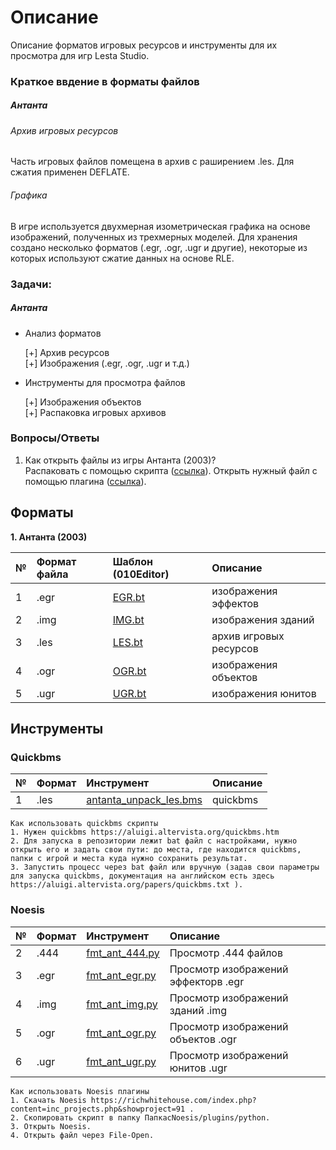 # Описание
Описание форматов игровых ресурсов и инструменты для их просмотра для игр Lesta Studio.

### Краткое ввдение в форматы файлов 

##### Антанта 

###### Архив игровых ресурсов
Часть игровых файлов помещена в архив с раширением .les. Для сжатия применен DEFLATE.

###### Графика  
В игре используется двухмерная изометрическая графика на основе изображений, полученных из 
трехмерных моделей. Для хранения создано несколько форматов (.egr, .ogr, .ugr и другие), некоторые из которых используют
сжатие данных на основе RLE.  

### Задачи:  

##### Антанта  
- Анализ форматов    

    [+] Архив ресурсов  
    [+] Изображения (.egr, .ogr, .ugr и т.д.)  

- Инструменты для просмотра файлов  

    [+] Изображения объектов  
    [+] Распаковка игровых архивов  
      
### Вопросы/Ответы    
  1. Как открыть файлы из игры Антанта (2003)?  
    Распаковать с помощью скрипта ([ссылка](#quickbms)). Открыть нужный файл с помощью плагина ([ссылка](#noesis)).
      
## Форматы  

**1. Антанта (2003)**  

| № | Формат файла       | Шаблон (010Editor)     |   Описание |
| :--- | :--------- | :----------- |  :---------- | 
| 1 | .egr  | [EGR.bt](https://github.com/AlexKimov/lesta-file-formats/blob/main/templates/010%20editor/EGR.bt) | изображения эффектов |
| 2 | .img  | [IMG.bt](https://github.com/AlexKimov/lesta-file-formats/blob/main/templates/010%20editor/IMG.bt) | изображения зданий |
| 3 | .les  | [LES.bt](https://github.com/AlexKimov/lesta-file-formats/blob/main/templates/010%20editor/LES.bt) | архив игровых ресурсов |
| 4 | .ogr  | [OGR.bt](https://github.com/AlexKimov/lesta-file-formats/blob/main/templates/010%20editor/OGR.bt) | изображения объектов |
| 5 | .ugr  | [UGR.bt](https://github.com/AlexKimov/lesta-file-formats/blob/main/templates/010%20editor/UGR.bt) | изображения юнитов |

## Инструменты

### Quickbms

| № | Формат  | Инструмент |    Описание |
| :--- | :--------- | :----------- | :---------- | 
| 1 | .les | [antanta_unpack_les.bms](https://github.com/AlexKimov/lesta-file-formats/tree/main/scripts/bms/antanta_unpack_les.bms)  | quickbms | Распаковка архива игровых ресурсов |


    Как использовать quickbms скрипты
    1. Нужен quickbms https://aluigi.altervista.org/quickbms.htm
    2. Для запуска в репозитории лежит bat файл с настройками, нужно открыть его и задать свои пути: до места, где находится quickbms, папки с игрой и места куда нужно сохранить результат.
    3. Запустить процесс через bat файл или вручную (задав свои параметры для запуска quickbms, документация на английском есть здесь https://aluigi.altervista.org/papers/quickbms.txt ). 


### Noesis

| № | Формат  | Инструмент |     Описание |
| :--- | :--------- | :----------- | :---------- | 
| 2 | .444 | [fmt_ant_444.py](https://github.com/AlexKimov/lesta-file-formats/tree/main/plugins/noesis/fmt_ant_444.py)  | Просмотр .444 файлов |
| 3 | .egr | [fmt_ant_egr.py](https://github.com/AlexKimov/lesta-file-formats/tree/main/plugins/noesis/fmt_ant_egr.py)  | Просмотр изображений эффекторв .egr |
| 4 | .img | [fmt_ant_img.py](https://github.com/AlexKimov/lesta-file-formats/tree/main/plugins/noesis/fmt_ant_img.py)  | Просмотр изображений зданий .img |
| 5 | .ogr | [fmt_ant_ogr.py](https://github.com/AlexKimov/lesta-file-formats/tree/main/plugins/noesis/fmt_ant_ogr.py)  | Просмотр изображений объектов  .ogr |
| 6 | .ugr | [fmt_ant_ugr.py](https://github.com/AlexKimov/lesta-file-formats/tree/main/plugins/noesis/fmt_ant_ugr.py)  | Просмотр изображений юнитов .ugr |

    Как использовать Noesis плагины
    1. Скачать Noesis https://richwhitehouse.com/index.php?content=inc_projects.php&showproject=91 .
    2. Скопировать скрипт в папку ПапкасNoesis/plugins/python.
    3. Открыть Noesis.
    4. Открыть файл через File-Open.